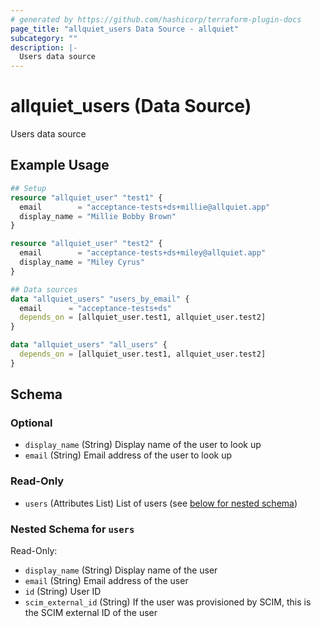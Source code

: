 ```yaml
---
# generated by https://github.com/hashicorp/terraform-plugin-docs
page_title: "allquiet_users Data Source - allquiet"
subcategory: ""
description: |-
  Users data source
---
```


# allquiet_users (Data Source)

Users data source

## Example Usage

```terraform
## Setup
resource "allquiet_user" "test1" {
  email        = "acceptance-tests+ds+millie@allquiet.app"
  display_name = "Millie Bobby Brown"
}

resource "allquiet_user" "test2" {
  email        = "acceptance-tests+ds+miley@allquiet.app"
  display_name = "Miley Cyrus"
}

## Data sources
data "allquiet_users" "users_by_email" {
  email      = "acceptance-tests+ds"
  depends_on = [allquiet_user.test1, allquiet_user.test2]
}

data "allquiet_users" "all_users" {
  depends_on = [allquiet_user.test1, allquiet_user.test2]
}
```

<!-- schema generated by tfplugindocs -->
## Schema

### Optional

- `display_name` (String) Display name of the user to look up
- `email` (String) Email address of the user to look up

### Read-Only

- `users` (Attributes List) List of users (see [below for nested schema](#nestedatt--users))

<a id="nestedatt--users"></a>
### Nested Schema for `users`

Read-Only:

- `display_name` (String) Display name of the user
- `email` (String) Email address of the user
- `id` (String) User ID
- `scim_external_id` (String) If the user was provisioned by SCIM, this is the SCIM external ID of the user
